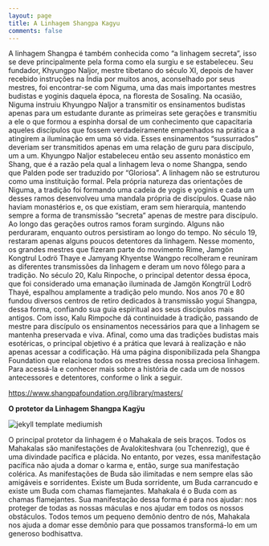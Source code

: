 ```yaml
---
layout: page
title: A Linhagem Shangpa Kagyu
comments: false
---
```


A linhagem Shangpa é também conhecida como “a linhagem secreta”, isso se deve principalmente pela forma como ela surgiu e se estabeleceu. Seu fundador, Khyungpo Naljor, mestre tibetano do século XI, depois de haver recebido instruções na Índia por muitos anos, aconselhado por seus mestres, foi encontrar-se com Niguma, uma das mais importantes mestres budistas e yoginis daquela época, na floresta de Sosaling. Na ocasião, Niguma instruiu Khyungpo Naljor a transmitir os ensinamentos budistas apenas para um estudante durante as primeiras sete gerações e transmitiu a ele o que formou a espinha dorsal de um conhecimento que capacitaria aqueles discípulos que fossem verdadeiramente empenhados na prática a atingirem a iluminação em uma só vida. Esses ensinamentos “sussurrados” deveriam ser transmitidos apenas em uma relação de guru para discípulo, um a um. 
Khyungpo Naljor estabeleceu então seu assento monástico em Shang, que é a razão pela qual a linhagem leva o nome Shangpa, sendo que Palden pode ser traduzido por “Gloriosa”. A linhagem não se estruturou como uma instituição formal. Pela própria natureza das orientações de Niguma, a tradição foi formando uma cadeia de yogis e yoginis e cada um desses ramos desenvolveu uma mandala própria de discípulos. Quase não haviam monastérios e, os que existiam, eram sem hierarquia, mantendo sempre a forma de transmissão “secreta” apenas de mestre para discípulo. 
Ao longo das gerações outros ramos foram surgindo. Alguns não perduraram, enquanto outros persistiram ao longo do tempo. No século 19, restaram apenas alguns poucos detentores da linhagem. Nesse momento, os grandes mestres que fizeram parte do movimento Rime, Jamgön Kongtrul Lodrö Thaye e Jamyang Khyentse Wangpo recolheram e reuniram as diferentes transmissões da linhagem e deram um novo fôlego para a tradição.
No século 20, Kalu Rinpoche, o principal detentor dessa época, que foi considerado uma emanação iluminada de Jamgön Kongtrül Lodrö Thayé, espalhou amplamente a tradição pelo mundo. Nos anos 70 e 80 fundou diversos centros de retiro dedicados à transmissão yogui Shangpa, dessa forma, confiando sua guia espiritual aos seus discípulos mais antigos. Com isso, Kalu Rimpoche dá continuidade à tradição, passando de mestre para discípulo os ensinamentos necessários para que a linhagem se mantenha preservada e viva. Afinal, como uma das tradições budistas mais esotéricas, o principal objetivo é a prática que levará à realização e não apenas acessar a codificação.
Há uma página disponibilizada pela Shangpa Foundation que relaciona todos os mestres dessa nossa preciosa linhagem. Para acessá-la e conhecer mais sobre a história de cada um de nossos antecessores e detentores, conforme o link a seguir.

https://www.shangpafoundation.org/library/masters/

**O protetor da Linhagem Shangpa Kagÿu**

![jekyll template mediumish]({{site.baseurl}}/assets/images/mahakala-i.jpg)

O principal protetor da linhagem é o Mahakala de seis braços. Todos os Mahakalas são manifestações de Avalokiteshvara (ou Tchenrezig), que é uma divindade pacífica e plácida. No entanto, por vezes, essa manifestação pacífica não ajuda a domar o karma e, então, surge sua manifestação colérica.
As manifestações de Buda são ilimitadas e nem sempre elas são amigáveis e sorridentes. Existe um Buda sorridente, um Buda carrancudo e existe um Buda com chamas flamejantes. Mahakala é o Buda com as chamas flamejantes. 
Sua manifestação dessa forma é para nos ajudar: nos proteger de todas as nossas máculas e nos ajudar em todos os nossos obstáculos. Todos temos um pequeno demônio dentro de nós, Mahakala nos ajuda a domar esse demônio para que possamos transformá-lo em um generoso bodhisattva.
